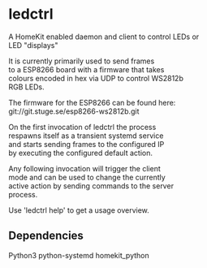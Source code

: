 # ledctrl

A HomeKit enabled daemon and client to control LEDs or  
LED "displays"  
  
It is currently primarily used to send frames  
to a ESP8266 board with a firmware that takes  
colours encoded in hex via UDP to control WS2812b  
RGB LEDs.  
  
The firmware for the ESP8266 can be found here:  
git://git.stuge.se/esp8266-ws2812b.git  

On the first invocation of ledctrl the process  
respawns itself as a transient systemd service  
and starts sending frames to the configured IP  
by executing the configured default action.  
  
Any following invocation will trigger the client  
mode and can be used to change the currently  
active action by sending commands to the server  
process.  
  
Use 'ledctrl help' to get a usage overview.

## Dependencies

Python3
python-systemd
homekit_python
